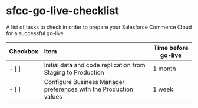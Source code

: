 # sfcc-go-live-checklist
A list of tasks to check in order to prepare your Salesforce Commerce Cloud for a successful go-live

|Checkbox|Item | Time before go-live| 
|---|:---|---|
| - [ ] | Initial data and code replication from Staging to Production | 1 month |
| - [ ] | Configure Business Manager preferences with the Production values | 1 week |